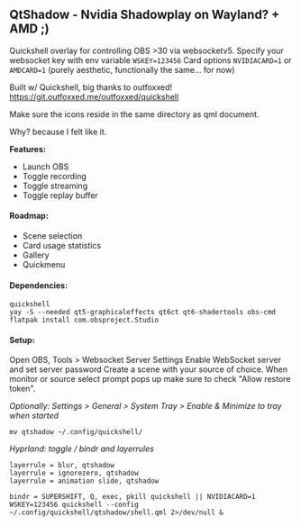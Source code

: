 ## QtShadow - Nvidia Shadowplay on Wayland? + AMD ;)

Quickshell overlay for controlling OBS >30 via websocketv5.
Specify your websocket key with env variable `WSKEY=123456`
Card options `NVIDIACARD=1` or `AMDCARD=1`
(purely aesthetic, functionally the same... for now)

Built w/ Quickshell, big thanks to outfoxxed!
https://git.outfoxxed.me/outfoxxed/quickshell

Make sure the icons reside in the same directory as qml document.

Why? because I felt like it.

**Features:**

- Launch OBS
- Toggle recording
- Toggle streaming
- Toggle replay buffer

#### Roadmap:

- Scene selection
- Card usage statistics
- Gallery
- Quickmenu

#### Dependencies:

```
quickshell
yay -S --needed qt5-graphicaleffects qt6ct qt6-shadertools obs-cmd
flatpak install com.obsproject.Studio
```

#### Setup:

Open OBS, Tools > Websocket Server Settings
Enable WebSocket server and set server password
Create a scene with your source of choice. When
monitor or source select prompt pops up make sure
to check "Allow restore token".

_Optionally: Settings > General > System Tray > Enable & Minimize to tray when started_

```
mv qtshadow ~/.config/quickshell/
```

_Hyprland: toggle / bindr and layerrules_

```
layerrule = blur, qtshadow
layerrule = ignorezero, qtshadow
layerrule = animation slide, qtshadow

bindr = SUPERSHIFT, Q, exec, pkill quickshell || NVIDIACARD=1 WSKEY=123456 quickshell --config ~/.config/quickshell/qtshadow/shell.qml 2>/dev/null &
```
